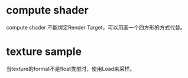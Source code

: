 # compute shader
compute shader 不能绑定Render Target，可以用画一个四方形的方式代替。

# texture sample
当texture的format不是float类型时，使用Load来采样。
